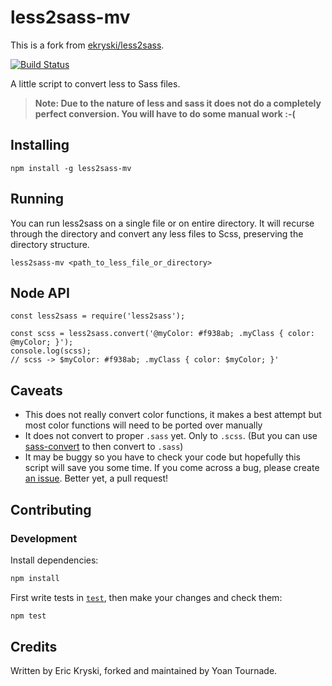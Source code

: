 less2sass-mv
=========

This is a fork from [ekryski/less2sass](https://github.com/ekryski/less2sass).

[![Build Status](https://travis-ci.org/MonsieurV/less2sass.svg?branch=master)](https://travis-ci.org/MonsieurV/less2sass)

A little script to convert less to Sass files.

> **Note: Due to the nature of less and sass it does not do a completely perfect conversion. You will have to do some manual work :-(**

## Installing

`npm install -g less2sass-mv`

## Running

You can run less2sass on a single file or on entire directory. It will recurse through the directory and convert any less files to Scss, preserving the directory structure.

`less2sass-mv <path_to_less_file_or_directory>`

## Node API

```
const less2sass = require('less2sass');

const scss = less2sass.convert('@myColor: #f938ab; .myClass { color: @myColor; }');
console.log(scss);
// scss -> $myColor: #f938ab; .myClass { color: $myColor; }'
```

## Caveats

* This does not really convert color functions, it makes a best attempt but most color functions will need to be ported over manually
* It does not convert to proper `.sass` yet. Only to `.scss`. (But you can use [sass-convert](http://sass-lang.com/documentation/#sass-convert) to then convert to `.sass`)
* It may be buggy so you have to check your code but hopefully this script will save you some time. If you come across a bug, please create [an issue](https://github.com/MonsieurV/less2sass/issues). Better yet, a pull request!

## Contributing

### Development

Install dependencies:

```sh
npm install
```

First write tests in [`test`](/test), then make your changes and check them:

```sh
npm test
```

## Credits

Written by Eric Kryski, forked and maintained by Yoan Tournade.
